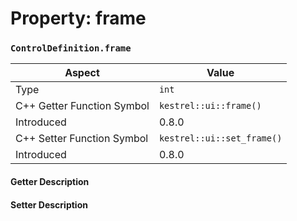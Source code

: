 
# Property: frame
### `ControlDefinition.frame`

| Aspect | Value |
| --- | --- |
| Type | `int` |
| C++ Getter Function Symbol | `kestrel::ui::frame()` |
| Introduced | 0.8.0 |
| C++ Setter Function Symbol | `kestrel::ui::set_frame()` |
| Introduced | 0.8.0 |

#### Getter Description

#### Setter Description

